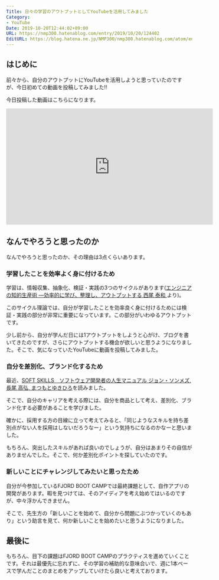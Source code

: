 ```yaml
---
Title: 日々の学習のアウトプットとしてYouTubeを活用してみました
Category:
- YouTube
Date: 2019-10-20T12:44:02+09:00
URL: https://nmp300.hatenablog.com/entry/2019/10/20/124402
EditURL: https://blog.hatena.ne.jp/NMP300/nmp300.hatenablog.com/atom/entry/26006613452575881
---
```


## はじめに
前々から、自分のアウトプットにYouTubeを活用しようと思っていたのですが、今日初めての動画を投稿してみました‼️

今日投稿した動画はこちらになります。

<iframe width="560" height="315" src="https://www.youtube.com/embed/hz31DC6nwk0" frameborder="0" allow="accelerometer; autoplay; encrypted-media; gyroscope; picture-in-picture" allowfullscreen></iframe>

## なんでやろうと思ったのか
なんでやろうと思ったのか、その理由は3点くらいあります。

### 学習したことを効率よく身に付けるため
学習は、情報収集、抽象化、検証・実践の3つのサイクルがあります([エンジニアの知的生産術 ―効率的に学び、整理し、アウトプットする 西尾 泰和 ](https://www.amazon.co.jp/dp/B07JFRF6MW/ref=dp-kindle-redirect?_encoding=UTF8&btkr=1)より)。

このサイクル理論では、自分が学習したことを効率良く身に付けるためには検証・実践の部分が非常に重要になっています。この部分がいわゆるアウトプットです。

少し前から、自分が学んだ日には1アウトプットをしようと心がけ、ブログを書いてきたのですが、さらにアウトプットする機会が欲しいと思うようになりました。そこで、気になっていたYouTubeに動画を投稿してみました。

### 自分を差別化、ブランド化するため
最近、[SOFT SKILLS　ソフトウェア開発者の人生マニュアル ジョン・ソンメズ, 長尾 高弘, まつもとゆきひろ](https://www.amazon.co.jp/SOFT-SKILLS-%E3%82%BD%E3%83%95%E3%83%88%E3%82%A6%E3%82%A7%E3%82%A2%E9%96%8B%E7%99%BA%E8%80%85%E3%81%AE%E4%BA%BA%E7%94%9F%E3%83%9E%E3%83%8B%E3%83%A5%E3%82%A2%E3%83%AB-%E3%82%B8%E3%83%A7%E3%83%B3%E3%83%BB%E3%82%BD%E3%83%B3%E3%83%A1%E3%82%BA-ebook/dp/B01GDS0994/ref=sr_1_1?__mk_ja_JP=%E3%82%AB%E3%82%BF%E3%82%AB%E3%83%8A&crid=29L2YLXN6RJAW&keywords=soft+skills&qid=1571541871&s=digital-text&sprefix=SOFT%2Cdigital-text%2C272&sr=1-1)を読みました。

そこで、自分のキャリアを考える際には、自分を商品として考え、差別化、ブランド化する必要があることを学びました。

確かに、採用する方の目線に立って考えてみると、「同じようなスキルを持ち差別点がない人を採用はしないだろうなー」という気持ちになるのかなーと思いました。

もちろん、突出したスキルがあれば良いのでしょうが、自分はあまりその自信がありませんでした。そこで、何か差別化ポイントを探していたのです。

### 新しいことにチャレンジしてみたいと思ったため
自分が今参加しているFJORD BOOT CAMPでは最終課題として、自作アプリの開発があります。暇を見つけては、そのアイディアを考え始めてはいるのですが、中々浮かんできません。

そこで、先生方の「新しいことを始めて、自分から問題にぶつかっていくのもあり」という助言を見て、何か新しいことを始めたいと思うようになりました。

## 最後に
もちろん、目下の課題はFJORD BOOT CAMPのプラクティスを進めていくことです。それは最優先に忘れずに、その学習の補助的な意味合いで、週に1本ペースで学んだことのまとめをアップしていけたら良いと考えております。
